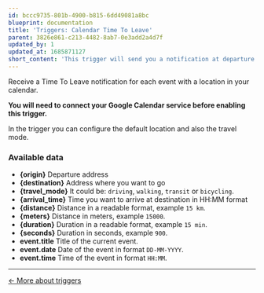 ```yaml
---
id: bccc9735-801b-4900-b815-6dd49081a8bc
blueprint: documentation
title: 'Triggers: Calendar Time To Leave'
parent: 3826e861-c213-4482-8ab7-0e3add2a4d7f
updated_by: 1
updated_at: 1685871127
short_content: 'This trigger will send you a notification at departure time so that you arrive on time to all the events in your calendar.'
---
```

Receive a Time To Leave notification for each event with a location in your calendar.

**You will need to connect your Google Calendar service before enabling this trigger.**

In the trigger you can configure the default location and also the travel mode.

### Available data

- **{origin}** Departure address
- **{destination}** Address where you want to go
- **{travel_mode}** It could be: `driving`, `walking`, `transit` or `bicycling`.
- **{arrival_time}** Time you want to arrive at destination in HH:MM format 
- **{distance}** Distance in a readable format, example `15 km`.
- **{meters}** Distance in meters, example `15000`.
- **{duration}** Duration in a readable format, example `15 min`.
- **{seconds}** Duration in seconds, example `900`.
- **event.title** Title of the current event.
- **event.date** Date of the event in format `DD-MM-YYYY`.
- **event.time** Time of the event in format `HH:MM`.

---

[← More about triggers](/documentation/triggers/)
